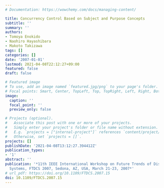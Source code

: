 ```yaml
---
# Documentation: https://wowchemy.com/docs/managing-content/

title: Concurrency Control Based on Subject and Purpose Concepts
subtitle: ''
summary: ''
authors:
- Tomoya Enokido
- Naohiro Hayashibara
- Makoto Takizawa
tags: []
categories: []
date: '2007-01-01'
lastmod: 2021-04-08T22:12:27+09:00
featured: false
draft: false

# Featured image
# To use, add an image named `featured.jpg/png` to your page's folder.
# Focal points: Smart, Center, TopLeft, Top, TopRight, Left, Right, BottomLeft, Bottom, BottomRight.
image:
  caption: ''
  focal_point: ''
  preview_only: false

# Projects (optional).
#   Associate this post with one or more of your projects.
#   Simply enter your project's folder or file name without extension.
#   E.g. `projects = ["internal-project"]` references `content/project/deep-learning/index.md`.
#   Otherwise, set `projects = []`.
projects: []
publishDate: '2021-04-08T13:12:27.394412Z'
publication_types:
- '1'
abstract: ''
publication: '*11th IEEE International Workshop on Future Trends of Distributed Computing
  Systems, FTDCS 2007, Sedona, AZ, USA, March 21-23, 2007*'
# url_pdf: https://doi.org/10.1109/FTDCS.2007.15
doi: 10.1109/FTDCS.2007.15
---
```

